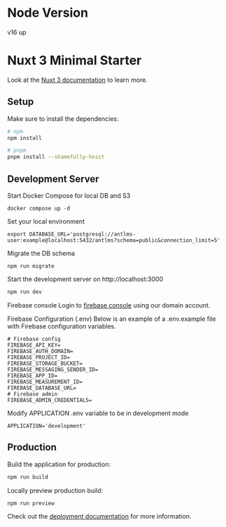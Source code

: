 # Node Version

v16 up

# Nuxt 3 Minimal Starter

Look at the [Nuxt 3 documentation](https://nuxt.com/docs/getting-started/introduction) to learn more.

## Setup

Make sure to install the dependencies:

```bash
# npm
npm install

# pnpm
pnpm install --shamefully-hoist
```

## Development Server

Start Docker Compose for local DB and S3

```
docker compose up -d
```

Set your local environment

```
export DATABASE_URL='postgresql://antlms-user:example@localhost:5432/antlms?schema=public&connection_limit=5'
```

Migrate the DB schema

```
npm run migrate
```

Start the development server on http://localhost:3000

```bash
npm run dev
```

Firebase console
Login to <a href="https://console.firebase.google.com">firebase console</a> using our domain account.

Firebase Configuration (.env)
Below is an example of a .env.example file with Firebase configuration variables.

```
# Firebase config
FIREBASE_API_KEY=
FIREBASE_AUTH_DOMAIN=
FIREBASE_PROJECT_ID=
FIREBASE_STORAGE_BUCKET=
FIREBASE_MESSAGING_SENDER_ID=
FIREBASE_APP_ID=
FIREBASE_MEASUREMENT_ID=
FIREBASE_DATABASE_URL=
# Firebase admin
FIREBASE_ADMIN_CREDENTIALS=
```

Modify APPLICATION .env variable to be in development mode
```
APPLICATION='development'
```

## Production

Build the application for production:

```bash
npm run build
```

Locally preview production build:

```bash
npm run preview
```

Check out the [deployment documentation](https://nuxt.com/docs/getting-started/deployment) for more information.

